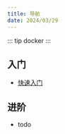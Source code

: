 ```yaml
---
title: 导航
date: 2024/03/29
---
```


::: tip
docker
:::

## 入门

- [快速入门](./insane/helpless-idealism.md)

## 进阶

- todo